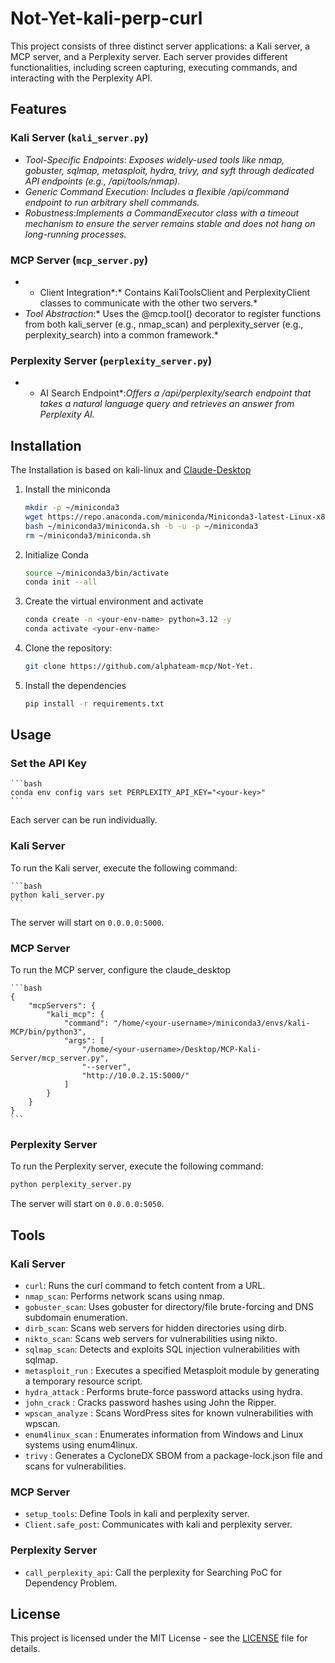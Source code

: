 # Not-Yet-kali-perp-curl

This project consists of three distinct server applications: a Kali server, a MCP server, and a Perplexity server. Each server provides different functionalities, including screen capturing, executing commands, and interacting with the Perplexity API.

## Features

### Kali Server (`kali_server.py`)

*   *Tool-Specific Endpoints*: *Exposes widely-used tools like nmap, gobuster, sqlmap, metasploit, hydra,
         trivy, and syft through dedicated API endpoints (e.g., /api/tools/nmap).* 
*   *Generic Command Execution*: *Includes a flexible /api/command endpoint to run arbitrary shell commands.*
*   *Robustness*:*Implements a CommandExecutor class with a timeout mechanism to ensure the server remains
         stable and does not hang on long-running processes.* 

### MCP Server (`mcp_server.py`)

*   * Client Integration*:* Contains KaliToolsClient and PerplexityClient classes to communicate with the
         other two servers.* 
*   *Tool Abstraction*:* Uses the @mcp.tool() decorator to register functions from both kali_server (e.g.,
         nmap_scan) and perplexity_server (e.g., perplexity_search) into a common framework.* 

### Perplexity Server (`perplexity_server.py`)

*   * AI Search Endpoint*:*Offers a /api/perplexity/search endpoint that takes a natural language query and
         retrieves an answer from Perplexity AI.* 

## Installation

The Installation is based on kali-linux and [Claude-Desktop](Claude-Desktop.md)

1.  Install the miniconda
    ```bash
    mkdir -p ~/miniconda3
    wget https://repo.anaconda.com/miniconda/Miniconda3-latest-Linux-x86_64.sh -O ~/miniconda3/miniconda.sh
    bash ~/miniconda3/miniconda.sh -b -u -p ~/miniconda3
    rm ~/miniconda3/miniconda.sh
    ```
2.  Initialize Conda
    ```bash
    source ~/miniconda3/bin/activate
    conda init --all
    ```
3.  Create the virtual environment and activate
    ```bash
    conda create -n <your-env-name> python=3.12 -y
    conda activate <your-env-name>
    ```
4.  Clone the repository:
    ```bash
    git clone https://github.com/alphateam-mcp/Not-Yet.
    ```
5.  Install the dependencies
    ```bash
    pip install -r requirements.txt
    ```

## Usage

### Set the API Key

    ```bash
    conda env config vars set PERPLEXITY_API_KEY="<your-key>"
    ```

Each server can be run individually.

### Kali Server

To run the Kali server, execute the following command:

    ```bash
    python kali_server.py
    ```

The server will start on `0.0.0.0:5000`.

### MCP Server

To run the MCP server, configure the claude_desktop

    ```bash
    {
        "mcpServers": {
            "kali_mcp": {
                "command": "/home/<your-username>/miniconda3/envs/kali-MCP/bin/python3",
                "args": [
                    "/home/<your-username>/Desktop/MCP-Kali-Server/mcp_server.py",
                    "--server",
                    "http://10.0.2.15:5000/"
                ]
            }
        }
    }   
    ```

### Perplexity Server

To run the Perplexity server, execute the following command:

```bash
python perplexity_server.py
```

The server will start on `0.0.0.0:5050`.

## Tools

### Kali Server

*   `curl`: Runs the curl command to fetch content from a URL.
*   `nmap_scan`: Performs network scans using nmap. 
*   `gobuster_scan`: Uses gobuster for directory/file brute-forcing and DNS subdomain enumeration. 
*   `dirb_scan`: Scans web servers for hidden directories using dirb.
*   `nikto_scan`: Scans web servers for vulnerabilities using nikto. 
*   `sqlmap_scan`: Detects and exploits SQL injection vulnerabilities with sqlmap.
*   `metasploit_run` : Executes a specified Metasploit module by generating a temporary resource script.
*   `hydra_attack` : Performs brute-force password attacks using hydra.
*   `john_crack` : Cracks password hashes using John the Ripper.
*   `wpscan_analyze` : Scans WordPress sites for known vulnerabilities with wpscan.
*   `enum4linux_scan` : Enumerates information from Windows and Linux systems using enum4linux.
*   `trivy` : Generates a CycloneDX SBOM from a package-lock.json file and scans for vulnerabilities.

### MCP Server

*   `setup_tools`: Define Tools in kali and perplexity server. 
*   `Client.safe_post`: Communicates with kali and perplexity server. 

### Perplexity Server

*   `call_perplexity_api`: Call the perplexity for Searching PoC for Dependency Problem. 

## License

This project is licensed under the MIT License - see the [LICENSE](LICENSE) file for details.
